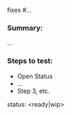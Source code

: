 [comment]: # (Please replace ... with your information. Remove < and >)
[comment]: # (To auto-close issue on merge, please insert the related issue number after # i.e fixes #566)
fixes #...

### Summary:
[comment]: # (Summarise the problem and how the pull request solves it)
...

### Steps to test:
- Open Status
- ...
- Step 3, etc.

[comment]: # (PRs will only be accepted if squashed into single commit.)
status: <ready|wip>

